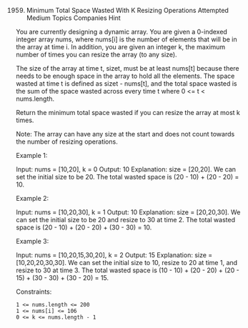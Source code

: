 1959. Minimum Total Space Wasted With K Resizing Operations
Attempted
Medium
Topics
Companies
Hint

You are currently designing a dynamic array. You are given a 0-indexed integer array nums, where nums[i] is the number of elements that will be in the array at time i. In addition, you are given an integer k, the maximum number of times you can resize the array (to any size).

The size of the array at time t, sizet, must be at least nums[t] because there needs to be enough space in the array to hold all the elements. The space wasted at time t is defined as sizet - nums[t], and the total space wasted is the sum of the space wasted across every time t where 0 <= t < nums.length.

Return the minimum total space wasted if you can resize the array at most k times.

Note: The array can have any size at the start and does not count towards the number of resizing operations.

 

Example 1:

Input: nums = [10,20], k = 0
Output: 10
Explanation: size = [20,20].
We can set the initial size to be 20.
The total wasted space is (20 - 10) + (20 - 20) = 10.

Example 2:

Input: nums = [10,20,30], k = 1
Output: 10
Explanation: size = [20,20,30].
We can set the initial size to be 20 and resize to 30 at time 2. 
The total wasted space is (20 - 10) + (20 - 20) + (30 - 30) = 10.

Example 3:

Input: nums = [10,20,15,30,20], k = 2
Output: 15
Explanation: size = [10,20,20,30,30].
We can set the initial size to 10, resize to 20 at time 1, and resize to 30 at time 3.
The total wasted space is (10 - 10) + (20 - 20) + (20 - 15) + (30 - 30) + (30 - 20) = 15.

 

Constraints:

    1 <= nums.length <= 200
    1 <= nums[i] <= 106
    0 <= k <= nums.length - 1


